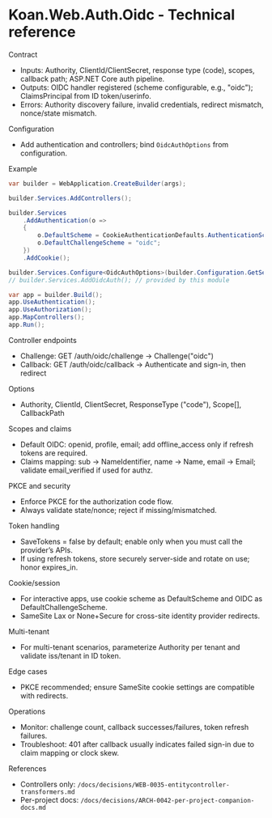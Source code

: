 # Koan.Web.Auth.Oidc - Technical reference

Contract

- Inputs: Authority, ClientId/ClientSecret, response type (code), scopes, callback path; ASP.NET Core auth pipeline.
- Outputs: OIDC handler registered (scheme configurable, e.g., "oidc"); ClaimsPrincipal from ID token/userinfo.
- Errors: Authority discovery failure, invalid credentials, redirect mismatch, nonce/state mismatch.

Configuration

- Add authentication and controllers; bind `OidcAuthOptions` from configuration.

Example

```csharp
var builder = WebApplication.CreateBuilder(args);

builder.Services.AddControllers();

builder.Services
    .AddAuthentication(o =>
    {
        o.DefaultScheme = CookieAuthenticationDefaults.AuthenticationScheme;
        o.DefaultChallengeScheme = "oidc";
    })
    .AddCookie();

builder.Services.Configure<OidcAuthOptions>(builder.Configuration.GetSection("Auth:Providers:Oidc"));
// builder.Services.AddOidcAuth(); // provided by this module

var app = builder.Build();
app.UseAuthentication();
app.UseAuthorization();
app.MapControllers();
app.Run();
```

Controller endpoints

- Challenge: GET /auth/oidc/challenge → Challenge("oidc")
- Callback: GET /auth/oidc/callback → Authenticate and sign-in, then redirect

Options

- Authority, ClientId, ClientSecret, ResponseType ("code"), Scope[], CallbackPath

Scopes and claims

- Default OIDC: openid, profile, email; add offline_access only if refresh tokens are required.
- Claims mapping: sub → NameIdentifier, name → Name, email → Email; validate email_verified if used for authz.

PKCE and security

- Enforce PKCE for the authorization code flow.
- Always validate state/nonce; reject if missing/mismatched.

Token handling

- SaveTokens = false by default; enable only when you must call the provider’s APIs.
- If using refresh tokens, store securely server-side and rotate on use; honor expires_in.

Cookie/session

- For interactive apps, use cookie scheme as DefaultScheme and OIDC as DefaultChallengeScheme.
- SameSite Lax or None+Secure for cross-site identity provider redirects.

Multi-tenant

- For multi-tenant scenarios, parameterize Authority per tenant and validate iss/tenant in ID token.

Edge cases

- PKCE recommended; ensure SameSite cookie settings are compatible with redirects.

Operations

- Monitor: challenge count, callback successes/failures, token refresh failures.
- Troubleshoot: 401 after callback usually indicates failed sign-in due to claim mapping or clock skew.

References

- Controllers only: `/docs/decisions/WEB-0035-entitycontroller-transformers.md`
- Per-project docs: `/docs/decisions/ARCH-0042-per-project-companion-docs.md`
